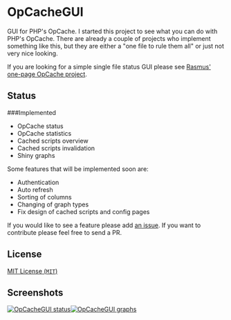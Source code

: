 OpCacheGUI
=

GUI for PHP's OpCache. I started this project to see what you can do with PHP's OpCache. There are already a couple of projects who implement something like this, but they are either a "one file to rule them all" or just not very nice looking.

If you are looking for a simple single file status GUI please see [Rasmus' one-page OpCache project][rasmus].

Status
-

###Implemented

- OpCache status
- OpCache statistics
- Cached scripts overview
- Cached scripts invalidation
- Shiny graphs

Some features that will be implemented soon are:

- Authentication
- Auto refresh
- Sorting of columns
- Changing of graph types
- Fix design of cached scripts and config pages

If you would like to see a feature please add [an issue][issues]. If you want to contribute please feel free to send a PR.

License
-

[MIT License (`MIT`)][MIT]

Screenshots
-

[![OpCacheGUI status][1]][1][![OpCacheGUI graphs][2]][2]

[rasmus]: https://github.com/rlerdorf/opcache-status
[issues]: https://github.com/PeeHaa/OpCacheGUI/issues
[MIT]: http://spdx.org/licenses/MIT

[1]: https://opcachegui.pieterhordijk.com/style/opcachegui-home.png
[2]: https://opcachegui.pieterhordijk.com/style/opcachegui-graphs.png